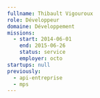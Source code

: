 ```yaml
---
fullname: Thibault Vigouroux
role: Développeur
domaine: Développement
missions:
  - start: 2014-06-01
    end: 2015-06-26
    status: service
    employer: octo
startups: null
previously:
  - api-entreprise
  - mps
---
```

